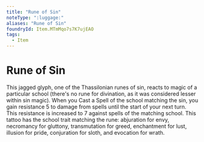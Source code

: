 ```yaml
---
title: "Rune of Sin"
noteType: ":luggage:"
aliases: "Rune of Sin"
foundryId: Item.MTmMqo7s7K7ujEAO
tags:
  - Item
---
```


# Rune of Sin

This jagged glyph, one of the Thassilonian runes of sin, reacts to magic of a particular school (there's no rune for divination, as it was considered lesser within sin magic). When you Cast a Spell of the school matching the sin, you gain resistance 5 to damage from spells until the start of your next turn. This resistance is increased to 7 against spells of the matching school. This tattoo has the school trait matching the rune: abjuration for envy, necromancy for gluttony, transmutation for greed, enchantment for lust, illusion for pride, conjuration for sloth, and evocation for wrath.
